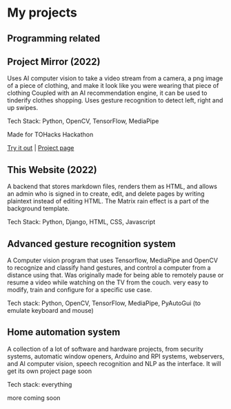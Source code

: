 # My projects


## Programming related

## Project Mirror (2022)

Uses AI computer vision to take a video stream from a camera, a png image of a piece of clothing, and make it look like you were wearing that piece of clothing
Coupled with an AI recommendation engine, it can be used to tinderify clothes shopping. Uses gesture recognition to detect left, right and up swipes.

Tech Stack: Python, OpenCV, TensorFlow, MediaPipe

Made for TOHacks Hackathon

[Try it out](https://devpost.com/software/fashion-tinder) | [Project page](/page/mirror)


## This Website (2022)

A backend that stores markdown files, renders them as HTML, and allows an admin who is signed in to create, edit, and delete pages by writing plaintext instead of editing HTML.
The Matrix rain effect is a part of the background template.

Tech Stack: Python, Django, HTML, CSS, Javascript

## Advanced gesture recognition system

A Computer vision program that uses Tensorflow, MediaPipe and OpenCV to recognize and classify hand gestures, and control a computer from a distance using that. Was originally made for being able to remotely pause or resume a video while watching on the TV from the couch.
very easy to modify, train and configure for a specific use case.

Tech stack: Python, OpenCV, TensorFlow, MediaPipe, PyAutoGui (to emulate keyboard and mouse)

## Home automation system

A collection of a lot of software and hardware projects, from security systems, automatic window openers, Arduino and RPI systems, webservers, and AI computer vision, speech recognition and NLP as the interface. It will get its own project page soon

Tech stack: everything

more coming soon

